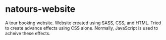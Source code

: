 # natours-website

A tour booking website.
Website created using SASS, CSS, and HTML. Tried to create advance effects using CSS alone. Normally, JavaScript is used to acheive these effects.
